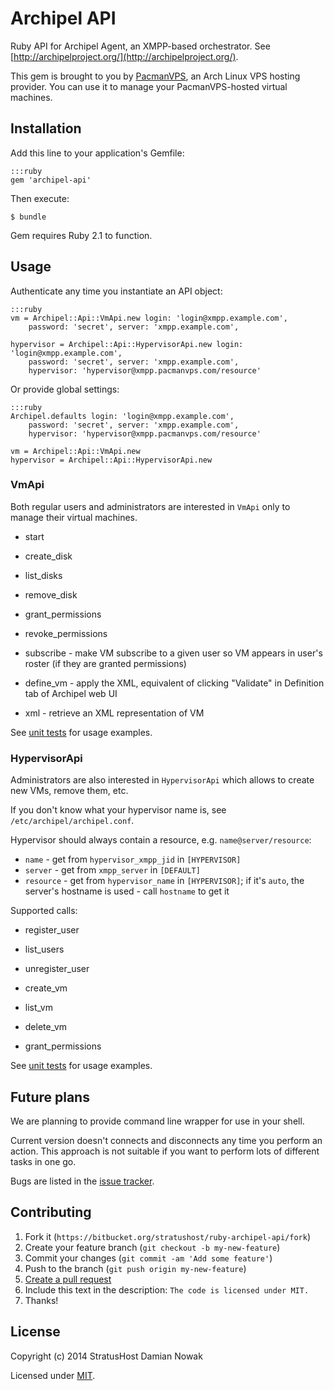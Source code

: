 # Archipel API

Ruby API for Archipel Agent, an XMPP-based orchestrator. See [http://archipelproject.org/](http://archipelproject.org/).

This gem is brought to you by [PacmanVPS](https://www.pacmanvps.com), an Arch Linux VPS hosting provider.
You can use it to manage your PacmanVPS-hosted virtual machines.

## Installation

Add this line to your application's Gemfile:

    :::ruby
    gem 'archipel-api'

Then execute:

    $ bundle

Gem requires Ruby 2.1 to function.

## Usage

Authenticate any time you instantiate an API object:

    :::ruby
    vm = Archipel::Api::VmApi.new login: 'login@xmpp.example.com',
        password: 'secret', server: 'xmpp.example.com',

    hypervisor = Archipel::Api::HypervisorApi.new login: 'login@xmpp.example.com',
        password: 'secret', server: 'xmpp.example.com',
        hypervisor: 'hypervisor@xmpp.pacmanvps.com/resource'

Or provide global settings:

    :::ruby
    Archipel.defaults login: 'login@xmpp.example.com',
        password: 'secret', server: 'xmpp.example.com',
        hypervisor: 'hypervisor@xmpp.pacmanvps.com/resource'

    vm = Archipel::Api::VmApi.new
    hypervisor = Archipel::Api::HypervisorApi.new

### VmApi

Both regular users and administrators are interested in `VmApi` only to manage their virtual machines.

- start

- create_disk
- list_disks
- remove_disk

- grant_permissions
- revoke_permissions
- subscribe - make VM subscribe to a given user so VM appears in user's roster (if they are granted permissions)

- define_vm - apply the XML, equivalent of clicking "Validate" in Definition tab of Archipel web UI
- xml - retrieve an XML representation of VM

See [unit tests](https://bitbucket.org/stratushost/ruby-archipel-api/src/master/spec/units/vm_api_spec.rb?at=master)
for usage examples.

### HypervisorApi

Administrators are also interested in `HypervisorApi` which allows to create new VMs, remove them, etc.

If you don't know what your hypervisor name is, see `/etc/archipel/archipel.conf`.

Hypervisor should always contain a resource, e.g. `name@server/resource`:

- `name` - get from `hypervisor_xmpp_jid` in `[HYPERVISOR]`
- `server` - get from `xmpp_server` in `[DEFAULT]`
- `resource` - get from `hypervisor_name` in `[HYPERVISOR]`; if it's `auto`, the server's hostname is used - call `hostname` to get it

Supported calls:

- register_user
- list_users
- unregister_user

- create_vm
- list_vm
- delete_vm

- grant_permissions

See [unit tests](https://bitbucket.org/stratushost/ruby-archipel-api/src/master/spec/units/hypervisor_api_spec.rb?at=master)
for usage examples.

## Future plans

We are planning to provide command line wrapper for use in your shell.

Current version doesn't connects and disconnects any time you perform an action.
This approach is not suitable if you want to perform lots of different tasks in one go.

Bugs are listed in the [issue tracker](https://bitbucket.org/stratushost/ruby-archipel-api/issues?status=new&status=open).

## Contributing

1. Fork it (`https://bitbucket.org/stratushost/ruby-archipel-api/fork`)
2. Create your feature branch (`git checkout -b my-new-feature`)
3. Commit your changes (`git commit -am 'Add some feature'`)
4. Push to the branch (`git push origin my-new-feature`)
5. [Create a pull request](https://bitbucket.org/stratushost/ruby-archipel-api/pull-requests)
6. Include this text in the description: `The code is licensed under MIT.`
7. Thanks!

## License

Copyright (c) 2014 StratusHost Damian Nowak

Licensed under [MIT](https://bitbucket.org/stratushost/ruby-archipel-api/src/ba6789b5d88c9604808dadcc2f1a9a41eb866434/LICENSE.txt?at=master).

